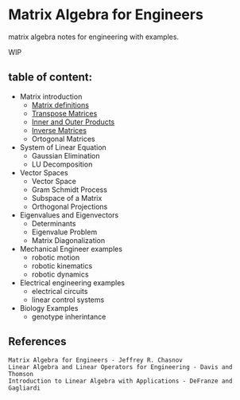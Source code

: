 # Matrix Algebra for Engineers

matrix algebra notes for engineering with examples.

WIP

## table of content:

- Matrix introduction
    - [Matrix definitions](https://github.com/RosalRicardo/matrix-algebra-for-engineers/blob/main/notebooks/01-Matrix-Definitions.jl)
    - [Transpose Matrices](https://github.com/RosalRicardo/matrix-algebra-for-engineers/blob/main/notebooks/02-Transpose-Matrix.jl)
    - [Inner and Outer Products](https://github.com/RosalRicardo/matrix-algebra-for-engineers/blob/main/notebooks/03-Inner-and-outer-products.jl)
    - [Inverse Matrices](https://github.com/RosalRicardo/matrix-algebra-for-engineers/blob/main/notebooks/04-Inverse-Matrix.jl)
    - Ortogonal Matrices
- System of Linear Equation
    - Gaussian Elimination
    - LU Decomposition
- Vector Spaces
    - Vector Space
    - Gram Schmidt Process
    - Subspace of a Matrix
    - Orthogonal Projections
- Eigenvalues and Eigenvectors
    - Determinants
    - Eigenvalue Problem
    - Matrix Diagonalization
- Mechanical Engineer examples
    - robotic motion
    - robotic kinematics
    - robotic dynamics
- Electrical engineering examples
    - electrical circuits
    - linear control systems
- Biology Examples
    - genotype inherintance

## References

```
Matrix Algebra for Engineers - Jeffrey R. Chasnov
Linear Algebra and Linear Operators for Engineering - Davis and Thomson
Introduction to Linear Algebra with Applications - DeFranze and Gagliardi
```


